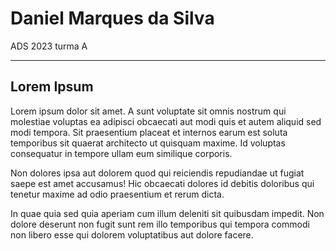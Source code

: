 # Daniel Marques da Silva

ADS 2023 turma A

-------

## Lorem Ipsum



Lorem ipsum dolor sit amet. A sunt voluptate sit omnis nostrum qui molestiae voluptas ea adipisci obcaecati aut modi quis et autem aliquid sed modi tempora. Sit praesentium placeat et internos earum est soluta temporibus sit quaerat architecto ut quisquam maxime. Id voluptas consequatur in tempore ullam eum similique corporis.

Non dolores ipsa aut dolorem quod qui reiciendis repudiandae ut fugiat saepe est amet accusamus! Hic obcaecati dolores id debitis doloribus qui tenetur maxime ad odio praesentium et rerum dicta.

In quae quia sed quia aperiam cum illum deleniti sit quibusdam impedit. Non dolore deserunt non fugit sunt rem illo temporibus qui tempora commodi non libero esse qui dolorem voluptatibus aut dolore facere.

